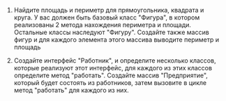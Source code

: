
1. Найдите площадь и периметр для прямоугольника, квадрата и круга. У вас должен быть базовый класс "Фигура",
   в котором реализованы 2 метода нахождения периметра и площади. Остальные классы наследуют "Фигуру".
   Создайте также массив фигур и для каждого элемента этого массива выводите периметр и площадь

2. Создайте интерфейс "Работник", и определите несколько классов, которые реализуют этот интерфейс,
   для каждого из этих классов определите метод "работать".
   Создайте массив "Предприятие", который будет состоять из работников,
   затем вызовите в цикле метод "работать" для каждого из них.

